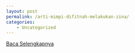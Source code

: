 ```yaml
---
layout: post
permalink: /arti-mimpi-difitnah-melakukan-zina/
categories:
    - Uncategorized
---
```


[Baca Selengkapnya](/05)